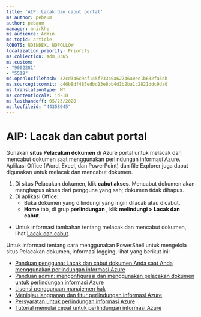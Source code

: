 ```yaml
---
title: 'AIP: Lacak dan cabut portal'
ms.author: pebaum
author: pebaum
manager: mnirkhe
ms.audience: Admin
ms.topic: article
ROBOTS: NOINDEX, NOFOLLOW
localization_priority: Priority
ms.collection: Adm_O365
ms.custom:
- "9002281"
- "5519"
ms.openlocfilehash: 32cd346c9af145f733b0a62746a0ee1b632fa5ab
ms.sourcegitcommit: c46b8df485edbd13e8bb4d1b2ba1c2821ddc9da0
ms.translationtype: MT
ms.contentlocale: id-ID
ms.lasthandoff: 05/23/2020
ms.locfileid: "44358045"
---
```

# <a name="aip-track-and-revoke-portal"></a>AIP: Lacak dan cabut portal

Gunakan **situs Pelacakan dokumen** di Azure portal untuk melacak dan mencabut dokumen saat menggunakan perlindungan informasi Azure. Aplikasi Office (Word, Excel, dan PowerPoint) dan file Explorer juga dapat digunakan untuk melacak dan mencabut dokumen.

1. Di situs Pelacakan dokumen, klik **cabut akses**. Mencabut dokumen akan menghapus akses dari pengguna yang sah; dokumen tidak dihapus.
2. Di aplikasi Office:
    - Buka dokumen yang dilindungi yang ingin dilacak atau dicabut.
    - **Home** tab, di grup **perlindungan** , klik **melindungi > Lacak dan cabut**.

- Untuk informasi tambahan tentang melacak dan mencabut dokumen, lihat [Lacak dan cabut](https://docs.microsoft.com/azure/information-protection/rms-client/client-track-revoke).

Untuk informasi tentang cara menggunakan PowerShell untuk mengelola situs Pelacakan dokumen, informasi logging, lihat yang berikut ini:
- [Panduan pengguna: Lacak dan cabut dokumen Anda saat Anda menggunakan perlindungan informasi Azure](https://docs.microsoft.com/azure/information-protection/rms-client/client-track-revoke)
- [Panduan admin: mengonfigurasi dan menggunakan pelacakan dokumen untuk perlindungan informasi Azure](https://docs.microsoft.com/azure/information-protection/rms-client/client-admin-guide-document-tracking)
- [Lisensi penggunaan manajemen hak](https://docs.microsoft.com/azure/information-protection/configure-usage-rights#rights-management-use-license)
- [Meninjau langganan dan fitur perlindungan informasi Azure](https://azure.microsoft.com/pricing/details/information-protection)
- [Persyaratan untuk perlindungan informasi Azure](https://docs.microsoft.com/azure/information-protection/get-started/requirements)
- [Tutorial memulai cepat untuk perlindungan informasi Azure](https://docs.microsoft.com/azure/information-protection/get-started/infoprotect-quick-start-tutorial)

